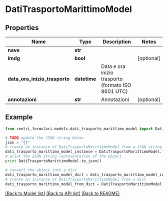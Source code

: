 # DatiTrasportoMarittimoModel


## Properties
Name | Type | Description | Notes
------------ | ------------- | ------------- | -------------
**nave** | **str** |  | 
**imdg** | **bool** |  | [optional] 
**data_ora_inizio_trasporto** | **datetime** | Data e ora inizio trasporto (formato ISO 8601 UTC) | 
**annotazioni** | **str** | Annotazioni | [optional] 

## Example

```python
from rentri_formulari.models.dati_trasporto_marittimo_model import DatiTrasportoMarittimoModel

# TODO update the JSON string below
json = "{}"
# create an instance of DatiTrasportoMarittimoModel from a JSON string
dati_trasporto_marittimo_model_instance = DatiTrasportoMarittimoModel.from_json(json)
# print the JSON string representation of the object
print DatiTrasportoMarittimoModel.to_json()

# convert the object into a dict
dati_trasporto_marittimo_model_dict = dati_trasporto_marittimo_model_instance.to_dict()
# create an instance of DatiTrasportoMarittimoModel from a dict
dati_trasporto_marittimo_model_from_dict = DatiTrasportoMarittimoModel.from_dict(dati_trasporto_marittimo_model_dict)
```
[[Back to Model list]](../README.md#documentation-for-models) [[Back to API list]](../README.md#documentation-for-api-endpoints) [[Back to README]](../README.md)


